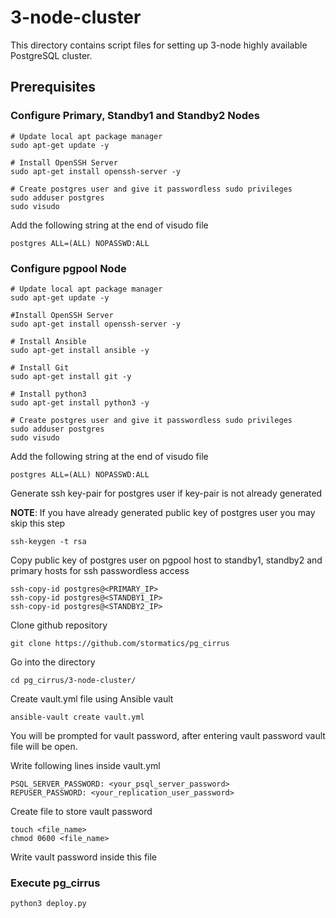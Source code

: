 # 3-node-cluster

This directory contains script files for setting up 3-node highly available PostgreSQL cluster.

## Prerequisites

### Configure Primary, Standby1 and Standby2 Nodes


```
# Update local apt package manager
sudo apt-get update -y

# Install OpenSSH Server
sudo apt-get install openssh-server -y

# Create postgres user and give it passwordless sudo privileges
sudo adduser postgres
sudo visudo
```

Add the following string at the end of visudo file

```
postgres ALL=(ALL) NOPASSWD:ALL
```
### Configure pgpool Node

```
# Update local apt package manager
sudo apt-get update -y

#Install OpenSSH Server
sudo apt-get install openssh-server -y

# Install Ansible
sudo apt-get install ansible -y

# Install Git
sudo apt-get install git -y

# Install python3
sudo apt-get install python3 -y

# Create postgres user and give it passwordless sudo privileges
sudo adduser postgres
sudo visudo
```
Add the following string at the end of visudo file

```
postgres ALL=(ALL) NOPASSWD:ALL
```
Generate ssh key-pair for postgres user if key-pair is not already generated

**NOTE**: If you have already generated public key of postgres user you may skip this step

```
ssh-keygen -t rsa
```
Copy public key of postgres user on pgpool host to standby1, standby2 and primary hosts for ssh passwordless access

```
ssh-copy-id postgres@<PRIMARY_IP>
ssh-copy-id postgres@<STANDBY1_IP>
ssh-copy-id postgres@<STANDBY2_IP>
```
Clone github repository

```
git clone https://github.com/stormatics/pg_cirrus
```
Go into the directory 

```
cd pg_cirrus/3-node-cluster/
```
 
Create vault.yml file using Ansible vault

```
ansible-vault create vault.yml
```
You will be prompted for vault password, after entering vault password vault file will be open.

Write following lines inside vault.yml

```
PSQL_SERVER_PASSWORD: <your_psql_server_password>
REPUSER_PASSWORD: <your_replication_user_password>
```

Create file to store vault password
```
touch <file_name>
chmod 0600 <file_name>
```
Write vault password inside this file

### Execute pg_cirrus
```
python3 deploy.py
```
